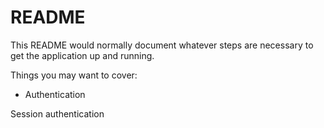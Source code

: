 # README

This README would normally document whatever steps are necessary to get the
application up and running.

Things you may want to cover:

* Authentication

Session authentication
